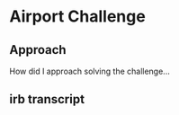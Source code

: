 Airport Challenge
=================

## Approach

How did I approach solving the challenge...

## irb transcript
